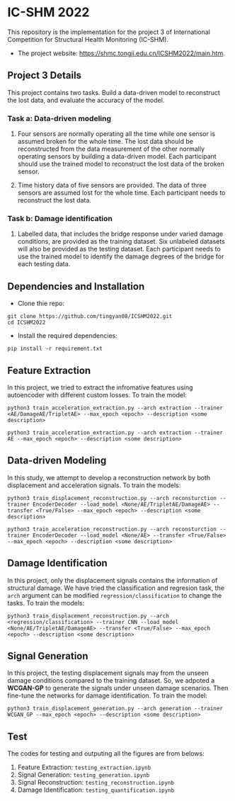 # IC-SHM 2022
This repository is the implementation for the project 3 of International Competition for Structural Health Monitoring (IC-SHM). 
* The project website: https://shmc.tongji.edu.cn/ICSHM2022/main.htm.

## Project 3 Details

This project contains two tasks. Build a data-driven model to reconstruct the lost data, and evaluate the accuracy of the model.

### Task a: Data-driven modeling
1. Four sensors are normally operating all the time while one sensor is assumed broken for the whole time. The lost data should be reconstructed from the data measurement of the other normally operating sensors by building a data-driven model. Each participant should use the trained model to reconstruct the lost data of the broken sensor.

2. Time history data of five sensors are provided. The data of three sensors are assumed lost for the whole time. Each participant needs to reconstruct the lost data.


### Task b: Damage identification

1. Labelled data, that includes the bridge response under varied damage conditions, are provided as the training dataset. Six unlabeled datasets will also be provided as the testing dataset. Each participant needs to use the trained model to identify the damage degrees of the bridge for each testing data.


## Dependencies and Installation
* Clone thie repo:
```
git clone https://github.com/tingyan08/ICSHM2022.git
cd ICSHM2022
```

* Install the required dependencies:
```
pip install -r requirement.txt
```
## Feature Extraction
In this project, we tried to extract the infromative features using autoencoder with different custom losses. To train the model:
```
python3 train_acceleration_extraction.py --arch extraction --trainer <AE/DamageAE/TripletAE> --max_epoch <epoch> --description <some description>
```

```
python3 train_acceleration_extraction.py --arch extraction --trainer AE --max_epoch <epoch> --description <some description>
```


## Data-driven Modeling

In this study, we attempt to develop a reconstruction network by both displacement and acceleration signals. To train the models:

```
python3 train_displacement_reconstruction.py --arch reconsturction --trainer EncoderDecoder --load_model <None/AE/TripletAE/DamageAE> --transfer <True/False> --max_epoch <epoch> --description <some description>
```

```
python3 train_acceleration_reconstruction.py --arch reconsturction --trainer EncoderDecoder --load_model <None/AE> --transfer <True/False> --max_epoch <epoch> --description <some description>
```

## Damage Identification

In this project, only the displacement signals contains the information of structural damage. We have tried the classification and regresion task, the `arch` argument can be modified `regression/classification` to change the tasks. To train the models:

```
python3 train_displacement_reconstruction.py --arch <regression/classification> --trainer CNN --load_model <None/AE/TripletAE/DamageAE> --transfer <True/False> --max_epoch <epoch> --description <some description>
```

## Signal Generation
In this project, the testing displacement signals may from the unseen damage conditions compared to the training dataset. So, we adpoted a __WCGAN-GP__ to generate the signals under unseen damage scenarios. Then fine-tune the networks for damage identification. To train the model:

```
python3 train_displacement_generation.py --arch generation --trainer WCGAN_GP --max_epoch <epoch> --description <some description>
```

## Test

The codes for testing and outputing all the figures are from belows:

1. Feature Extraction: `testing_extraction.ipynb`
2. Signal Generation: `testing_generation.ipynb`
3. Signal Reconstruction: `testing_reconstruction.ipynb`
4. Damage Identification: `testing_quantification.ipynb`


